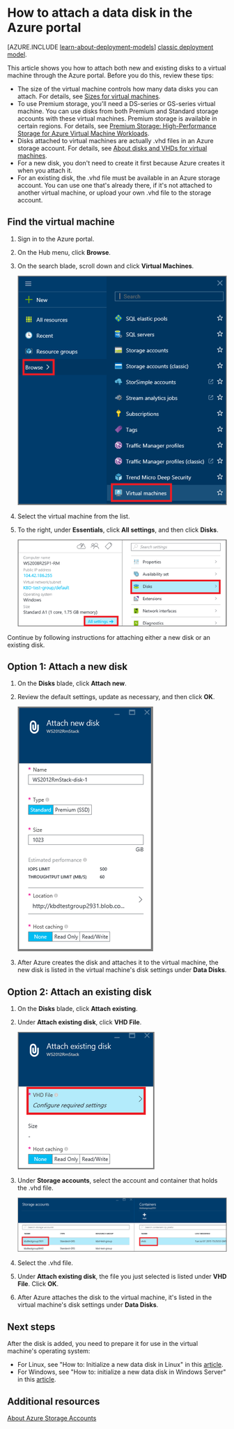 <properties
    pageTitle="Attach a data disk | Microsoft Azure"
    description="How to attach new or existing data disk to a VM in the Azure portal using the Resource Manager deployment model."
    services="virtual-machines"
    documentationCenter=""
    authors="cynthn"
    manager="timlt"
    editor=""
    tags="azure-resource-manager"/>

<tags
    ms.service="virtual-machines"
    ms.workload="infrastructure-services"
    ms.tgt_pltfrm="vm-multiple"
    ms.devlang="na"
    ms.topic="article"
    ms.date="09/14/2015"
    ms.author="cynthn"/>

# How to attach a data disk in the Azure portal

[AZURE.INCLUDE [learn-about-deployment-models](../../includes/learn-about-deployment-models-rm-include.md)] [classic deployment model](storage-windows-attach-disk.md).

This article shows you how to attach both new and existing disks to a virtual machine through the Azure portal. Before you do this, review these tips:

- The size of the virtual machine controls how many data disks you can attach. For details, see [Sizes for virtual machines](virtual-machines-size-specs.md).
- To use Premium storage, you'll need a DS-series or GS-series virtual machine. You can use disks from both Premium and Standard storage accounts with these virtual machines. Premium storage is available in certain regions. For details, see [Premium Storage: High-Performance Storage for Azure Virtual Machine Workloads](../storage/storage-premium-storage-preview-portal.md).
- Disks attached to virtual machines are actually .vhd files in an Azure storage account. For details, see [About disks and VHDs for virtual machines](virtual-machines-disks-vhds.md).
- For a new disk, you don't need to create it first because Azure creates it when you attach it.
- For an existing disk, the .vhd file must be available in an Azure storage account. You can use one that's already there, if it's not attached to another virtual machine, or upload your own .vhd file to the storage account.

## Find the virtual machine

1. Sign in to the Azure portal.

2. On the Hub menu, click **Browse**.

3. On the search blade, scroll down and click **Virtual Machines**.

    ![Search for virtual machines](./media/virtual-machines-attach-disk-preview/search-blade-preview-portal.png)

4.  Select the virtual machine from the list.

5. To the right, under **Essentials**, click **All settings**, and then click **Disks**.

    ![Open disk settings](./media/virtual-machines-attach-disk-preview/find-disk-settings.png)

Continue by following instructions for attaching either a new disk or an existing disk.

## Option 1: Attach a new disk

1.  On the **Disks** blade, click **Attach new**.

2.  Review the default settings, update as necessary, and then click **OK**.

    ![Review disk settings](./media/virtual-machines-attach-disk-preview/attach-new.png)

3.  After Azure creates the disk and attaches it to the virtual machine, the new disk is listed in the virtual machine's disk settings under **Data Disks**.

## Option 2: Attach an existing disk

1.  On the **Disks** blade, click **Attach existing**.

2.  Under **Attach existing disk**, click **VHD File**.

    ![Attach existing disk](./media/virtual-machines-attach-disk-preview/attach-existing.png)

3.  Under **Storage accounts**, select the account and container that holds the .vhd file.

    ![Find VHD location](./media/virtual-machines-attach-disk-preview/find-storage-container.png)

4.  Select the .vhd file.

5.  Under **Attach existing disk**, the file you just selected is listed under **VHD File**. Click **OK**.

6.  After Azure attaches the disk to the virtual machine, it's listed in the virtual machine's disk settings under **Data Disks**.

## Next steps

After the disk is added, you need to prepare it for use in the virtual machine's operating system:

- For Linux, see "How to: Initialize a new data disk in Linux" in this [article](virtual-machines-linux-how-to-attach-disk.md).
- For Windows, see "How to: initialize a new data disk in Windows Server" in this [article](storage-windows-attach-disk.md).

## Additional resources

[About Azure Storage Accounts]

<!--Link references-->

[About Azure Storage Accounts]: ../storage-whatis-account/


